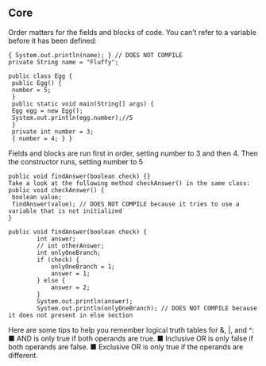 ## Core

Order matters for the fields and blocks of code. You can’t refer to a variable before it has 
been defined:
```
{ System.out.println(name); } // DOES NOT COMPILE
private String name = "Fluffy";
```
```
public class Egg {
 public Egg() {
 number = 5;
 }
 public static void main(String[] args) {
 Egg egg = new Egg();
 System.out.println(egg.number);//5
 }
 private int number = 3;
 { number = 4; } }
```
Fields and blocks are run first in order, setting number
to 3 and then 4. Then the constructor runs, setting number to 5
```
public void findAnswer(boolean check) {}
Take a look at the following method checkAnswer() in the same class:
public void checkAnswer() {
 boolean value;
 findAnswer(value); // DOES NOT COMPILE because it tries to use a variable that is not initialized
}
```
```
public void findAnswer(boolean check) {
        int answer;
        // int otherAnswer;
        int onlyOneBranch;
        if (check) {
            onlyOneBranch = 1;
            answer = 1;
        } else {
            answer = 2;
        }
        System.out.println(answer);
        System.out.println(onlyOneBranch); // DOES NOT COMPILE because it does not present in else section
```

Here are some tips to help you remember logical truth tables for &, |, and ^:
■ AND is only true if both operands are true.
■ Inclusive OR is only false if both operands are false.
■ Exclusive OR is only true if the operands are different.
